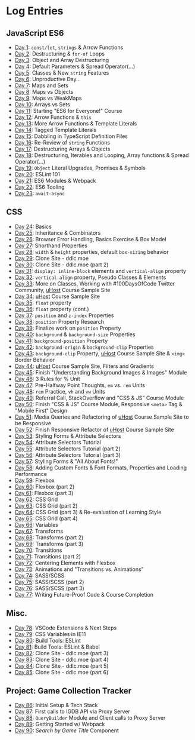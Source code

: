 # Log Entries

## JavaScript ES6
*  [Day 1](./day-001.md): `const/let`, `strings` & Arrow Functions
*  [Day 2](./day-002.md): Destructuring & `for-of` Loops
*  [Day 3](./day-003.md): Object and Array Destructuring
*  [Day 4](./day-004.md): Default Parameters & Spread Operator(...)
*  [Day 5](./day-005.md): Classes & New `string` Features
*  [Day 6](./day-006.md): Unproductive Day...
*  [Day 7](./day-007.md): Maps and Sets
*  [Day 8](./day-008.md): Maps vs Objects
*  [Day 9](./day-009.md): Maps vs WeakMaps
* [Day 10](./day-010.md): Arrays vs Sets
* [Day 11](./day-011.md): Starting "ES6 for Everyone!" Course
* [Day 12](./day-012.md): Arrow Functions & `this`
* [Day 13](./day-013.md): More Arrow Functions & Template Literals
* [Day 14](./day-014.md): Tagged Template Literals
* [Day 15](./day-015.md): Dabbling in TypeScript Definition Files
* [Day 16](./day-016.md): Re-Review of `string` Functions
* [Day 17](./day-017.md): Destructuring Arrays & Objects
* [Day 18](./day-018.md): Destructuring, Iterables and Looping, Array functions & Spread Operator(...)
* [Day 19](./day-019.md): `Object` Literal Upgrades, Promises & Symbols
* [Day 20](./day-020.md): ESLint 101
* [Day 21](./day-021.md): ES6 Modules & Webpack
* [Day 22](./day-022.md): ES6 Tooling
* [Day 23](./day-023.md): `await-async`

## CSS
* [Day 24](./day-024.md): Basics
* [Day 25](./day-025.md): Inheritance & Combinators
* [Day 26](./day-026.md): Browser Error Handling, Basics Exercise & Box Model
* [Day 27](./day-027.md): Shorthand Properties
* [Day 28](./day-028.md): `width` & `height` properties, default `box-sizing` behavior
* [Day 29](./day-029.md): Clone Site - ddlc.moe
* [Day 30](./day-030.md): Clone Site - ddlc.moe (part 2)
* [Day 31](./day-031.md): `display: inline-block` elements and `vertical-align` property
* [Day 32](./day-032.md): `vertical-align` property, Pseudo Classes & Elements
* [Day 33](./day-033.md): More on Classes, Working with #100DaysOfCode Twitter Community, [uHost](https://codesandbox.io/embed/vm3qvyj283?view=preview) Course Sample Site
* [Day 34](./day-034.md): [uHost](https://codesandbox.io/embed/vm3qvyj283?view=preview) Course Sample Site
* [Day 35](./day-035.md): `float` property
* [Day 36](./day-036.md): `float` property (cont.)
* [Day 37](./day-037.md): `position` and `z-index` Properties
* [Day 38](./day-038.md): `position` Property Research
* [Day 39](./day-039.md): Finalize work on `position` Property
* [Day 40](./day-040.md): `background` & `background-size` Properties
* [Day 41](./day-041.md): `background-position` Property
* [Day 42](./day-042.md): `background-origin` & `background-clip` Properties
* [Day 43](./day-043.md): `background-clip` Property, [uHost](https://codesandbox.io/embed/vm3qvyj283?view=preview) Course Sample Site & `<img>` Border Behavior
* [Day 44](./day-044.md): [uHost](https://codesandbox.io/embed/vm3qvyj283?view=preview) Course Sample Site, Filters and Gradients
* [Day 45](./day-045.md): Finish "Understanding Background Images & Images" Module
* [Day 46](./day-046.md): 3 Rules for % Unit
* [Day 47](./day-047.md): Pre-Halfway Point Thoughts, `em` vs. `rem` Units
* [Day 48](./day-048.md): `rem` Practice, `vh` and `vw` Units
* [Day 49](./day-049.md): Referral Call, StackOverflow and "CSS & JS" Course Module
* [Day 50](./day-050.md): Finish "CSS & JS" Course Module, Responsive `<meta>` Tag & "Mobile First" Design
* [Day 51](./day-051.md): Media Queries and Refactoring of [uHost](https://codesandbox.io/embed/vm3qvyj283?view=preview) Course Sample Site to be Responsive
* [Day 52](./day-052.md): Finish Responsive Refactor of [uHost](https://codesandbox.io/embed/vm3qvyj283?view=preview) Course Sample Site
* [Day 53](./day-053.md): Styling Forms & Attribute Selectors
* [Day 54](./day-054.md): Attribute Selectors Tutorial
* [Day 55](./day-055.md): Attribute Selectors Tutorial (part 2)
* [Day 56](./day-056.md): Attribute Selectors Tutorial (part 3)
* [Day 57](./day-057.md): Styling Forms & "All About Fonts!"
* [Day 58](./day-058.md): Adding Custom Fonts & Font Formats, Properties and Loading Performance
* [Day 59](./day-059.md): Flexbox
* [Day 60](./day-060.md): Flexbox (part 2)
* [Day 61](./day-061.md): Flexbox (part 3)
* [Day 62](./day-062.md): CSS Grid
* [Day 63](./day-063.md): CSS Grid (part 2)
* [Day 64](./day-064.md): CSS Grid (part 3) & Re-evaluation of Learning Style
* [Day 65](./day-065.md): CSS Grid (part 4)
* [Day 66](./day-066.md): Variables
* [Day 67](./day-067.md): Transforms
* [Day 68](./day-068.md): Transforms (part 2)
* [Day 69](./day-069.md): Transforms (part 3)
* [Day 70](./day-070.md): Transitions
* [Day 71](./day-071.md): Transitions (part 2)
* [Day 72](./day-072.md): Centering Elements with Flexbox
* [Day 73](./day-073.md): Animations and "Transitions vs. Animations"
* [Day 74](./day-074.md): SASS/SCSS
* [Day 75](./day-075.md): SASS/SCSS (part 2)
* [Day 76](./day-076.md): SASS/SCSS (part 3)
* [Day 77](./day-077.md): Writing Future-Proof Code & Course Completion

## Misc.
* [Day 78](./day-078.md): VSCode Extensions & Next Steps
* [Day 79](./day-079.md): CSS Variables in IE11
* [Day 80](./day-080.md): Build Tools: ESLint
* [Day 81](./day-081.md): Build Tools: ESLint & Babel
* [Day 82](./day-082.md): Clone Site - ddlc.moe (part 3)
* [Day 83](./day-083.md): Clone Site - ddlc.moe (part 4)
* [Day 84](./day-084.md): Clone Site - ddlc.moe (part 5)
* [Day 85](./day-085.md): Clone Site - ddlc.moe (part 6)

## Project: Game Collection Tracker
* [Day 86](./day-086.md): Initial Setup & Tech Stack
* [Day 87](./day-087.md): First calls to IGDB API via Proxy Server
* [Day 88](./day-088.md): `QueryBuilder` Module and Client calls to Proxy Server
* [Day 89](./day-089.md): Getting Started w/ Webpack
* [Day 90](./day-090.md): _Search by Game Title_ Component
